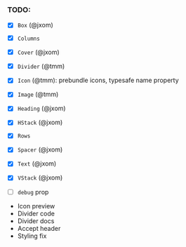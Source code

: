 ### TODO:

- [x] `Box` (@jxom)
- [x] `Columns`
- [x] `Cover` (@jxom)
- [x] `Divider` (@tmm)
- [x] `Icon` (@tmm): prebundle icons, typesafe name property
- [x] `Image` (@tmm)
- [x] `Heading` (@jxom)
- [x] `HStack` (@jxom)
- [x] `Rows`
- [x] `Spacer` (@jxom)
- [x] `Text` (@jxom)
- [x] `VStack` (@jxom)
- [ ] `debug` prop


- Icon preview
- Divider code
- Divider docs
- Accept header
- Styling fix

